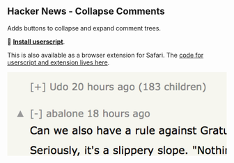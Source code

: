## Hacker News - Collapse Comments

Adds buttons to collapse and expand comment trees.

🚀 **[Install userscript](https://github.com/arthurhammer/hackernews-collapse/raw/master/hackernews-collapse.user.js)**.

This is also available as a browser extension for Safari. The [code for userscript and extension lives here](https://github.com/arthurhammer/hackernews-collapse).

![Screenshot](screenshot.png)
